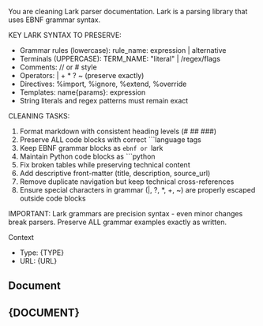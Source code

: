 You are cleaning Lark parser documentation. Lark is a parsing library that uses EBNF grammar syntax.

KEY LARK SYNTAX TO PRESERVE:
- Grammar rules (lowercase): rule_name: expression | alternative
- Terminals (UPPERCASE): TERM_NAME: "literal" | /regex/flags
- Comments: // or # style
- Operators: | + * ? ~ (preserve exactly)
- Directives: %import, %ignore, %extend, %override
- Templates: name{params}: expression
- String literals and regex patterns must remain exact

CLEANING TASKS:
1. Format markdown with consistent heading levels (# ## ###)
2. Preserve ALL code blocks with correct ```language tags
3. Keep EBNF grammar blocks as ```ebnf or ```lark
4. Maintain Python code blocks as ```python
5. Fix broken tables while preserving technical content
6. Add descriptive front-matter (title, description, source_url)
7. Remove duplicate navigation but keep technical cross-references
8. Ensure special characters in grammar (|, ?, *, +, ~) are properly escaped outside code blocks

IMPORTANT: Lark grammars are precision syntax - even minor changes break parsers. Preserve ALL grammar examples exactly as written.

Context
- Type: {TYPE}
- URL: {URL}

Document
---
{DOCUMENT}
---
